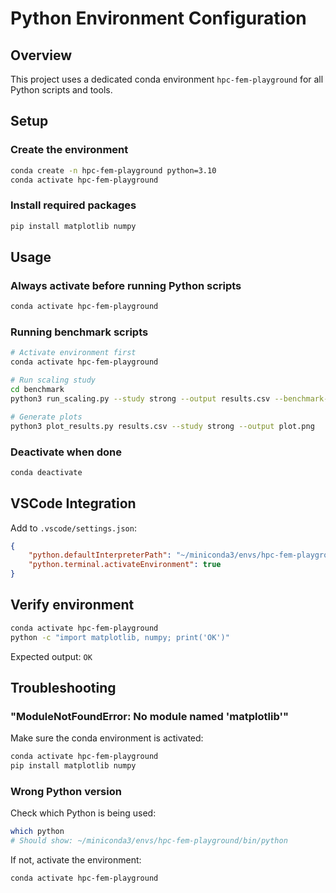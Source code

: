 # Python Environment Configuration

## Overview

This project uses a dedicated conda environment `hpc-fem-playground` for all Python scripts and tools.

## Setup

### Create the environment

```bash
conda create -n hpc-fem-playground python=3.10
conda activate hpc-fem-playground
```

### Install required packages

```bash
pip install matplotlib numpy
```

## Usage

### Always activate before running Python scripts

```bash
conda activate hpc-fem-playground
```

### Running benchmark scripts

```bash
# Activate environment first
conda activate hpc-fem-playground

# Run scaling study
cd benchmark
python3 run_scaling.py --study strong --output results.csv --benchmark-path ../cmake-build-release/benchmark/poisson_scaling/benchmark_poisson

# Generate plots
python3 plot_results.py results.csv --study strong --output plot.png
```

### Deactivate when done

```bash
conda deactivate
```

## VSCode Integration

Add to `.vscode/settings.json`:

```json
{
    "python.defaultInterpreterPath": "~/miniconda3/envs/hpc-fem-playground/bin/python",
    "python.terminal.activateEnvironment": true
}
```

## Verify environment

```bash
conda activate hpc-fem-playground
python -c "import matplotlib, numpy; print('OK')"
```

Expected output: `OK`

## Troubleshooting

### "ModuleNotFoundError: No module named 'matplotlib'"

Make sure the conda environment is activated:

```bash
conda activate hpc-fem-playground
pip install matplotlib numpy
```

### Wrong Python version

Check which Python is being used:

```bash
which python
# Should show: ~/miniconda3/envs/hpc-fem-playground/bin/python
```

If not, activate the environment:

```bash
conda activate hpc-fem-playground
```
